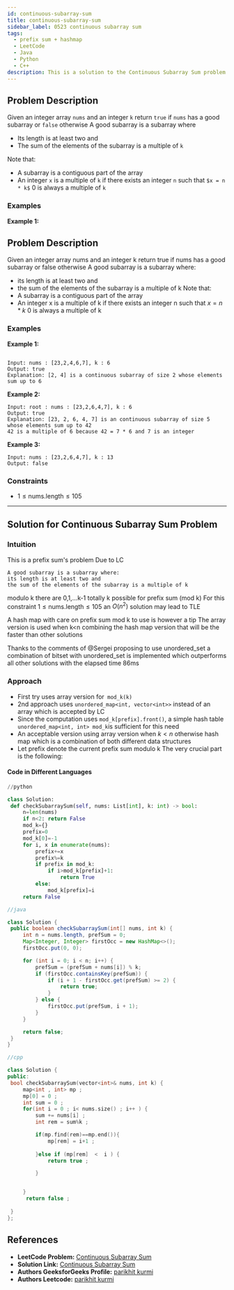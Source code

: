 ```yaml
---
id: continuous-subarray-sum
title: continuous-subarray-sum
sidebar_label: 0523 continuous subarray sum
tags:
  - prefix sum + hashmap
  - LeetCode
  - Java
  - Python
  - C++
description: This is a solution to the Continuous Subarray Sum problem on LeetCode
---
```


## Problem Description

Given an integer array `nums` and an integer `k` return `true` if `nums` has a good subarray or `false` otherwise A good subarray is a subarray where

- Its length is at least two and
- The sum of the elements of the subarray is a multiple of `k`

Note that:
- A subarray is a contiguous part of the array
- An integer `x` is a multiple of `k` if there exists an integer `n` such that `$x = n * k$` 0 is always a multiple of `k`

### Examples

**Example 1:**



## Problem Description

Given an integer array nums and an integer k return true if nums has a good subarray or false otherwise
A good subarray is a subarray where:

 - its length is at least two and
 - the sum of the elements of the subarray is a multiple of k
Note that:
 - A subarray is a contiguous part of the array
 - An integer x is a multiple of k if there exists an integer n such that $x = n * k$ 0 is always a multiple of k

### Examples

**Example 1:**

```

Input: nums : [23,2,4,6,7], k : 6
Output: true
Explanation: [2, 4] is a continuous subarray of size 2 whose elements sum up to 6

```

**Example 2:**


```
Input: root : nums : [23,2,6,4,7], k : 6
Output: true
Explanation: [23, 2, 6, 4, 7] is an continuous subarray of size 5 whose elements sum up to 42
42 is a multiple of 6 because 42 = 7 * 6 and 7 is an integer
```

**Example 3:**


```
Input: nums : [23,2,6,4,7], k : 13
Output: false
```


### Constraints

-  $1 \leq \text{nums.length} \leq  105$


---

## Solution for  Continuous Subarray Sum Problem

### Intuition
This is a prefix sum's problem Due to LC

    A good subarray is a subarray where:
    its length is at least two and
    the sum of the elements of the subarray is a multiple of k

modulo k there are 0,1,...k-1 totally k possible for prefix sum (mod k)
For this constraint $1 \leq \text{nums.length} \leq  105$ an $O(n^2)$ solution may lead to TLE


A hash map with care on prefix sum mod k to use is however a tip  The array version is used when k<n combining the hash map version that will be the faster than other solutions

Thanks to the comments of @Sergei proposing to use unordered_set a combination of bitset with unordered_set is implemented which outperforms all other solutions with the elapsed time 86ms


### Approach


   - First try uses array version for` mod_k(k)`
   - 2nd approach uses `unordered_map<int, vector<int>>` instead of an array which is accepted by LC
   - Since the computation uses `mod_k[prefix].front()`, a simple hash table `unordered_map<int, int> mod_k`is sufficient for this need
   - An acceptable version using array version when $k<n$ otherwise hash map which is a combination of both different data structures
   - Let prefix denote the current prefix sum modulo k The very crucial part is the following:




#### Code in Different Languages

<Tabs>
  <TabItem value="Python" label="Python">
  <SolutionAuthor name="@parikhitkurmi"/>
    
   ```python
//python

   class Solution:
    def checkSubarraySum(self, nums: List[int], k: int) -> bool:
        n=len(nums)
        if n<2: return False
        mod_k={}
        prefix=0
        mod_k[0]=-1
        for i, x in enumerate(nums):
            prefix+=x
            prefix%=k
            if prefix in mod_k:
                if i>mod_k[prefix]+1:
                    return True
            else:
                mod_k[prefix]=i
        return False
```
  </TabItem>
  <TabItem value="Java" label="Java">
  <SolutionAuthor name="@parikhitkurmi"/>

   ```java
//java

   class Solution {
    public boolean checkSubarraySum(int[] nums, int k) {
        int n = nums.length, prefSum = 0;
        Map<Integer, Integer> firstOcc = new HashMap<>();
        firstOcc.put(0, 0);

        for (int i = 0; i < n; i++) {
            prefSum = (prefSum + nums[i]) % k;
            if (firstOcc.containsKey(prefSum)) {
                if (i + 1 - firstOcc.get(prefSum) >= 2) {
                    return true;
                }
            } else {
                firstOcc.put(prefSum, i + 1);
            }
        }

        return false;
    }
}

```
</TabItem>
<TabItem value="C++" label="C++">
<SolutionAuthor name="@parikhitkurmi"/>

   ```cpp
//cpp

   class Solution {
public:
    bool checkSubarraySum(vector<int>& nums, int k) {
        map<int , int> mp ; 
        mp[0] = 0 ;
        int sum = 0 ; 
        for(int i = 0 ; i< nums.size() ; i++ ) {
            sum += nums[i] ;
            int rem = sum%k ;

            if(mp.find(rem)==mp.end()){
                mp[rem] = i+1 ; 
                
            }else if (mp[rem]  <  i ) {
                return true ;

            }


        } 
         return false ;
        
    }
};

```

  </TabItem>
</Tabs>





## References

- **LeetCode Problem:** [Continuous Subarray Sum](https://leetcode.com/problems/continuous-subarray-sum/)
- **Solution Link:** [Continuous Subarray Sum](https://leetcode.com/problems/continuous-subarray-sum/submissions/1281964300/)
- **Authors GeeksforGeeks Profile:** [parikhit kurmi](https://www.geeksforgeeks.org/user/sololeveler673/)
- **Authors Leetcode:** [parikhit kurmi](https://leetcode.com/u/parikhitkurmi14/)
